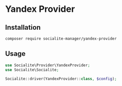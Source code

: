 # Yandex Provider

## Installation

```
composer require socialite-manager/yandex-provider
```

## Usage

```php
use Socialite\Provider\YandexProvider;
use Socialite\Socialite;

Socialite::driver(YandexProvider::class, $config);
```
